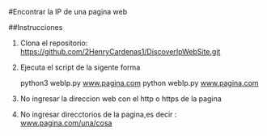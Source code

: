 #Encontrar la IP de una pagina web

##Instrucciones

1) Clona el repositorio:  https://github.com/2HenryCardenas1/DiscoverIpWebSite.git
2) Ejecuta el script de la sigente forma
    
    python3 webIp.py www.pagina.com
    python webIp.py www.pagina.com
    
3) No ingresar la direccion web con el http o https de la pagina
4) No ingresar direcctorios de la pagina,es decir : www.pagina.com/una/cosa
